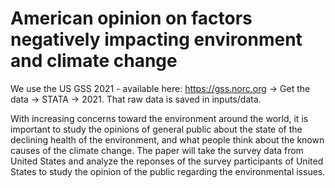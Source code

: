 # American opinion on factors negatively impacting environment and climate change

We use the US GSS 2021 - available here: https://gss.norc.org -> Get the data -> STATA -> 2021. That raw data is saved in inputs/data.

With increasing concerns toward the environment around the world, it is important to study the opinions of general public about the state of the declining health of the environment, and what people think about the known causes of the climate change. The paper will take the survey data from United States and analyze the reponses of the survey participants of United States to study the opinion of the public regarding the environmental issues.
